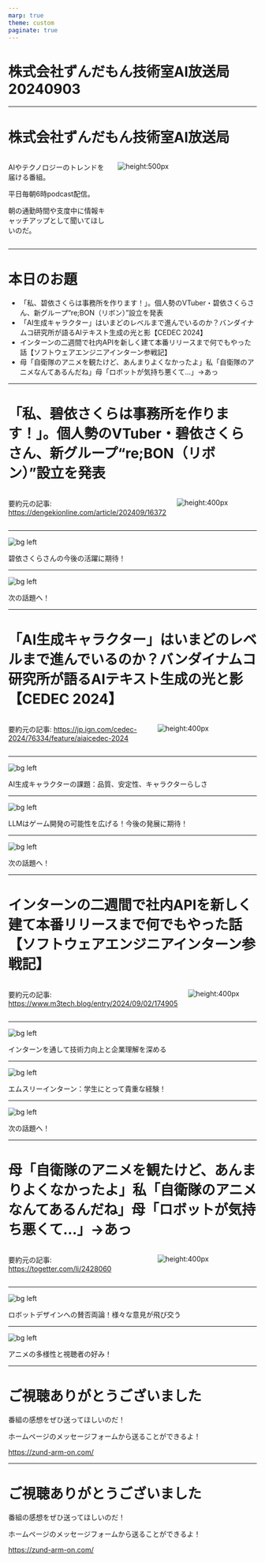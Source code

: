 ```yaml
---
marp: true
theme: custom
paginate: true
---
```


<!-- _class: title -->

# 株式会社ずんだもん技術室AI放送局 20240903

---

#  株式会社ずんだもん技術室AI放送局

<div class="columns">
<div style="flex: 5;">

AIやテクノロジーのトレンドを届ける番組。

平日毎朝6時podcast配信。

朝の通勤時間や支度中に情報キャッチアップとして聞いてほしいのだ。

</div>
<div style="flex: 7;">

![height:500px](/images/zundarmon_titlebar2.jpg)

</div>
</div>

---

# 本日のお題

- 「私、碧依さくらは事務所を作ります！」。個人勢のVTuber・碧依さくらさん、新グループ“re;BON（リボン）”設立を発表
- 「AI生成キャラクター」はいまどのレベルまで進んでいるのか？バンダイナムコ研究所が語るAIテキスト生成の光と影【CEDEC 2024】
- インターンの二週間で社内APIを新しく建て本番リリースまで何でもやった話【ソフトウェアエンジニアインターン参戦記】
- 母「自衛隊のアニメを観たけど、あんまりよくなかったよ」私「自衛隊のアニメなんてあるんだね」母「ロボットが気持ち悪くて…」→あっ

---

# 「私、碧依さくらは事務所を作ります！」。個人勢のVTuber・碧依さくらさん、新グループ“re;BON（リボン）”設立を発表

<div class="columns">
<div style="flex: 7;">

要約元の記事: https://dengekionline.com/article/202409/16372

</div>
<div style="flex: 5;">

![height:400px](/slides/20240903/images/3.jpg)

</div>
</div>

---

![bg left](/slides/20240903/images/4.jpg)

碧依さくらさんの今後の活躍に期待！

---

![bg left](/slides/20240903/images/5.jpg)

次の話題へ！

---

# 「AI生成キャラクター」はいまどのレベルまで進んでいるのか？バンダイナムコ研究所が語るAIテキスト生成の光と影【CEDEC 2024】

<div class="columns">
<div style="flex: 7;">

要約元の記事: https://jp.ign.com/cedec-2024/76334/feature/aiaicedec-2024

</div>
<div style="flex: 5;">

![height:400px](/slides/20240903/images/6.jpg)

</div>
</div>

---

![bg left](/slides/20240903/images/7.jpg)

AI生成キャラクターの課題：品質、安定性、キャラクターらしさ

---

![bg left](/slides/20240903/images/8.jpg)

LLMはゲーム開発の可能性を広げる！今後の発展に期待！

---

![bg left](/slides/20240903/images/9.jpg)

次の話題へ！

---

# インターンの二週間で社内APIを新しく建て本番リリースまで何でもやった話【ソフトウェアエンジニアインターン参戦記】

<div class="columns">
<div style="flex: 7;">

要約元の記事: https://www.m3tech.blog/entry/2024/09/02/174905

</div>
<div style="flex: 5;">

![height:400px](/slides/20240903/images/10.jpg)

</div>
</div>

---

![bg left](/slides/20240903/images/11.jpg)

インターンを通して技術力向上と企業理解を深める

---

![bg left](/slides/20240903/images/12.jpg)

エムスリーインターン：学生にとって貴重な経験！

---

![bg left](/slides/20240903/images/13.jpg)

次の話題へ！

---

# 母「自衛隊のアニメを観たけど、あんまりよくなかったよ」私「自衛隊のアニメなんてあるんだね」母「ロボットが気持ち悪くて…」→あっ

<div class="columns">
<div style="flex: 7;">

要約元の記事: https://togetter.com/li/2428060

</div>
<div style="flex: 5;">

![height:400px](/slides/20240903/images/14.jpg)

</div>
</div>

---

![bg left](/slides/20240903/images/15.jpg)

ロボットデザインへの賛否両論！様々な意見が飛び交う

---

![bg left](/slides/20240903/images/16.jpg)

アニメの多様性と視聴者の好み！

---

<!-- _class: end -->

# ご視聴ありがとうございました

番組の感想をぜひ送ってほしいのだ！

ホームページのメッセージフォームから送ることができるよ！

https://zund-arm-on.com/

---

<!-- _class: end -->

# ご視聴ありがとうございました

番組の感想をぜひ送ってほしいのだ！

ホームページのメッセージフォームから送ることができるよ！

https://zund-arm-on.com/

